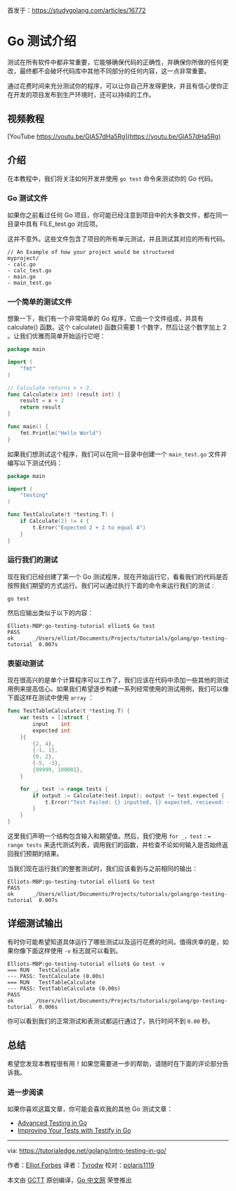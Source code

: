 首发于：https://studygolang.com/articles/16772

# Go 测试介绍

测试在所有软件中都非常重要，它能够确保代码的正确性，并确保你所做的任何更改，最终都不会破坏代码库中其他不同部分的任何内容，这一点非常重要。

通过花费时间来充分测试你的程序，可以让你自己开发得更快，并且有信心使你正在开发的项目发布到生产环境时，还可以持续的工作。

## 视频教程

[YouTube https://youtu.be/GlA57dHa5Rg](https://youtu.be/GlA57dHa5Rg)

## 介绍

在本教程中，我们将关注如何开发并使用 `go test` 命令来测试你的 Go 代码。

### Go 测试文件

如果你之前看过任何 Go 项目，你可能已经注意到项目中的大多数文件，都在同一目录中具有 FILE_test.go 对应项。

这并不意外。这些文件包含了项目的所有单元测试，并且测试其对应的所有代码。

```
// An Example of how your project would be structured
myproject/
- calc.go
- calc_test.go
- main.go
- main_test.go
```

### 一个简单的测试文件

想象一下，我们有一个非常简单的 Go 程序，它由一个文件组成，并具有 calculate() 函数。这个 calculate() 函数只需要 1 个数字，然后让这个数字加上 2 。让我们优雅而简单开始运行它吧：

```go
package main

import (
	"fmt"
)

// Calculate returns x + 2.
func Calculate(x int) (result int) {
	result = x + 2
	return result
}

func main() {
	fmt.Println("Hello World")
}
```

如果我们想测试这个程序，我们可以在同一目录中创建一个 `main_test.go` 文件并编写以下测试代码：

```go
package main

import (
	"testing"
)

func TestCalculate(t *testing.T) {
	if Calculate(2) != 4 {
		t.Error("Expected 2 + 2 to equal 4")
	}
}
```

### 运行我们的测试

现在我们已经创建了第一个 Go 测试程序，现在开始运行它，看看我们的代码是否按照我们期望的方式运行。我们可以通过执行下面的命令来运行我们的测试 :

```
go test
```

然后应输出类似于以下的内容：

```
Elliots-MBP:go-testing-tutorial elliot$ Go test
PASS
ok      _/Users/elliot/Documents/Projects/tutorials/golang/go-testing-tutorial  0.007s
```

### 表驱动测试

现在很高兴的是单个计算程序可以工作了，我们应该在代码中添加一些其他的测试用例来提高信心。如果我们希望逐步构建一系列经常使用的测试用例，我们可以像下面这样在测试中使用 `array` ：

```go
func TestTableCalculate(t *testing.T) {
	var tests = []struct {
		input    int
		expected int
	}{
		{2, 4},
		{-1, 1},
		{0, 2},
		{-5, -3},
		{99999, 100001},
	}

	for _, test := range tests {
		if output := Calculate(test.input); output != test.expected {
			t.Error("Test Failed: {} inputted, {} expected, recieved: {}", test.input, test.expected, output)
		}
	}
}
```

这里我们声明一个结构包含输入和期望值。然后，我们使用 `for _，test：= range tests` 来迭代测试列表，调用我们的函数，并检查不论如何输入是否始终返回我们预期的结果。

当我们现在运行我们的整套测试时，我们应该看到与之前相同的输出：

```
Elliots-MBP:go-testing-tutorial elliot$ Go test
PASS
ok      _/Users/elliot/Documents/Projects/tutorials/golang/go-testing-tutorial  0.007s
```

## 详细测试输出

有时你可能希望知道具体运行了哪些测试以及运行花费的时间。值得庆幸的是，如果你像下面这样使用 `-v` 标志就可以看到。

```
Elliots-MBP:go-testing-tutorial elliot$ Go test -v
=== RUN   TestCalculate
--- PASS: TestCalculate (0.00s)
=== RUN   TestTableCalculate
--- PASS: TestTableCalculate (0.00s)
PASS
ok      _/Users/elliot/Documents/Projects/tutorials/golang/go-testing-tutorial  0.006s
```

你可以看到我们的正常测试和表测试都运行通过了，执行时间不到 `0.00` 秒。

## 总结

希望您发现本教程很有用！如果您需要进一步的帮助，请随时在下面的评论部分告诉我。

### 进一步阅读

如果你喜欢这篇文章，你可能会喜欢我的其他 Go 测试文章：

* [Advanced Testing in Go](https://tutorialedge.net/golang/advanced-go-testing-tutorial/)
* [Improving Your Tests with Testify in Go](https://tutorialedge.net/golang/improving-your-tests-with-testify-go/)

---

via: https://tutorialedge.net/golang/intro-testing-in-go/

作者：[Elliot Forbes](https://tutorialedge.net/about/)
译者：[Tyrodw](https://github.com/tyrodw)
校对：[polaris1119](https://github.com/polaris1119)

本文由 [GCTT](https://github.com/studygolang/GCTT) 原创编译，[Go 中文网](https://studygolang.com/) 荣誉推出
